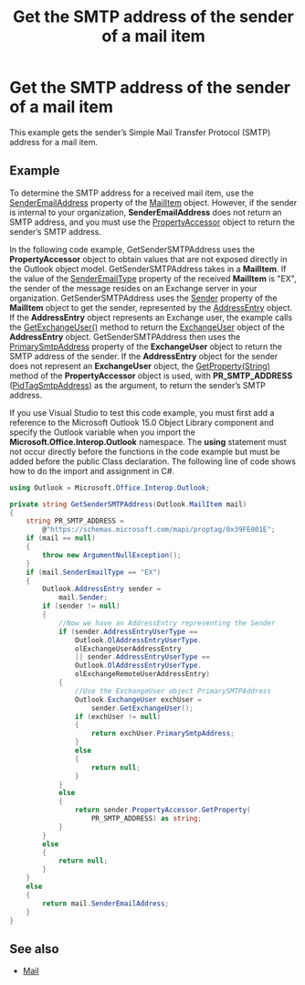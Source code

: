 ﻿---
title: Get the SMTP address of the sender of a mail item
TOCTitle: Get the SMTP address of the sender of a mail item
ms:assetid: 86e0c0aa-1696-4415-b25f-f9c1c29d88a9
ms:mtpsurl: https://msdn.microsoft.com/library/Ff184624(v=office.15)
ms:contentKeyID: 55119869
ms.date: 07/24/2014
mtps_version: v=office.15
---

# Get the SMTP address of the sender of a mail item

This example gets the sender’s Simple Mail Transfer Protocol (SMTP) address for a mail item.

## Example

To determine the SMTP address for a received mail item, use the [SenderEmailAddress](https://msdn.microsoft.com/library/bb622746\(v=office.15\)) property of the [MailItem](https://msdn.microsoft.com/library/bb643865\(v=office.15\)) object. However, if the sender is internal to your organization, **SenderEmailAddress** does not return an SMTP address, and you must use the [PropertyAccessor](https://msdn.microsoft.com/library/bb646034\(v=office.15\)) object to return the sender’s SMTP address.

In the following code example, GetSenderSMTPAddress uses the **PropertyAccessor** object to obtain values that are not exposed directly in the Outlook object model. GetSenderSMTPAddress takes in a **MailItem**. If the value of the [SenderEmailType](https://msdn.microsoft.com/library/bb624136\(v=office.15\)) property of the received **MailItem** is "EX", the sender of the message resides on an Exchange server in your organization. GetSenderSMTPAddress uses the [Sender](https://msdn.microsoft.com/library/ff184720\(v=office.15\)) property of the **MailItem** object to get the sender, represented by the [AddressEntry](https://msdn.microsoft.com/library/bb609728\(v=office.15\)) object. If the **AddressEntry** object represents an Exchange user, the example calls the [GetExchangeUser()](https://msdn.microsoft.com/library/bb611808\(v=office.15\)) method to return the [ExchangeUser](https://msdn.microsoft.com/library/bb609574\(v=office.15\)) object of the **AddressEntry** object. GetSenderSMTPAddress then uses the [PrimarySmtpAddress](https://msdn.microsoft.com/library/bb645506\(v=office.15\)) property of the **ExchangeUser** object to return the SMTP address of the sender. If the **AddressEntry** object for the sender does not represent an **ExchangeUser** object, the [GetProperty(String)](https://msdn.microsoft.com/library/bb645726\(v=office.15\)) method of the **PropertyAccessor** object is used, with **PR\_SMTP\_ADDRESS** ([PidTagSmtpAddress](https://msdn.microsoft.com/library/cc842421\(v=office.15\))) as the argument, to return the sender’s SMTP address.

If you use Visual Studio to test this code example, you must first add a reference to the Microsoft Outlook 15.0 Object Library component and specify the Outlook variable when you import the **Microsoft.Office.Interop.Outlook** namespace. The **using** statement must not occur directly before the functions in the code example but must be added before the public Class declaration. The following line of code shows how to do the import and assignment in C\#.

```csharp
using Outlook = Microsoft.Office.Interop.Outlook;
```


```csharp
private string GetSenderSMTPAddress(Outlook.MailItem mail)
{
    string PR_SMTP_ADDRESS =
        @"https://schemas.microsoft.com/mapi/proptag/0x39FE001E";
    if (mail == null)
    {
        throw new ArgumentNullException();
    }
    if (mail.SenderEmailType == "EX")
    {
        Outlook.AddressEntry sender =
            mail.Sender;
        if (sender != null)
        {
            //Now we have an AddressEntry representing the Sender
            if (sender.AddressEntryUserType ==
                Outlook.OlAddressEntryUserType.
                olExchangeUserAddressEntry
                || sender.AddressEntryUserType ==
                Outlook.OlAddressEntryUserType.
                olExchangeRemoteUserAddressEntry)
            {
                //Use the ExchangeUser object PrimarySMTPAddress
                Outlook.ExchangeUser exchUser =
                    sender.GetExchangeUser();
                if (exchUser != null)
                {
                    return exchUser.PrimarySmtpAddress;
                }
                else
                {
                    return null;
                }
            }
            else
            {
                return sender.PropertyAccessor.GetProperty(
                    PR_SMTP_ADDRESS) as string;
            }
        }
        else
        {
            return null;
        }
    }
    else
    {
        return mail.SenderEmailAddress;
    }
}
```

## See also

- [Mail](mail.md)

